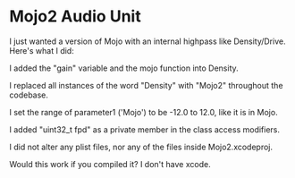 # Mojo2 Audio Unit

I just wanted a version of Mojo with an internal highpass like Density/Drive. Here's what I did:


I added the "gain" variable and the mojo function into Density. 

I replaced all instances of the word "Density" with "Mojo2" throughout the codebase. 

I set the range of parameter1 ('Mojo') to be -12.0 to 12.0, like it is in Mojo. 

I added "uint32_t fpd" as a private member in the class access modifiers. 

I did not alter any plist files, nor any of the files inside Mojo2.xcodeproj. 


Would this work if you compiled it? I don't have xcode.
